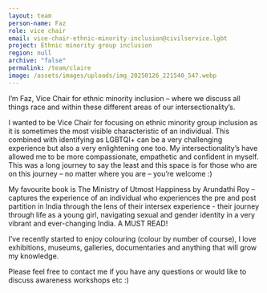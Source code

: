 ```yaml
---
layout: team
person-name: Faz
role: vice chair
email: vice-chair-ethnic-minority-inclusion@civilservice.lgbt
project: Ethnic minority group inclusion
region: null
archive: "false"
permalink: /team/claire
image: /assets/images/uploads/img_20250126_221540_547.webp
---
```

I’m Faz, Vice Chair for ethnic minority inclusion – where we discuss all things race and within these
different areas of our intersectionality’s.

I wanted to be Vice Chair for focusing on ethnic minority group inclusion as it is sometimes the most
visible characteristic of an individual. This combined with identifying as LGBTQI+ can be a very
challenging experience but also a very enlightening one too. My intersectionality’s have allowed me
to be more compassionate, empathetic and confident in myself. This was a long journey to say the
least and this space is for those who are on this journey – no matter where you are – you’re
welcome :)

My favourite book is The Ministry of Utmost Happiness by Arundathi Roy – captures the experience
of an individual who experiences the pre and post partition in India through the lens of their intersex
experience - their journey through life as a young girl, navigating sexual and gender identity in a very vibrant and ever-changing India. A MUST READ!

I’ve recently started to enjoy colouring (colour by number of course), I love exhibitions, museums,
galleries, documentaries and anything that will grow my knowledge. 

Please feel free to contact me if you have any questions or would like to discuss awareness
workshops etc :)